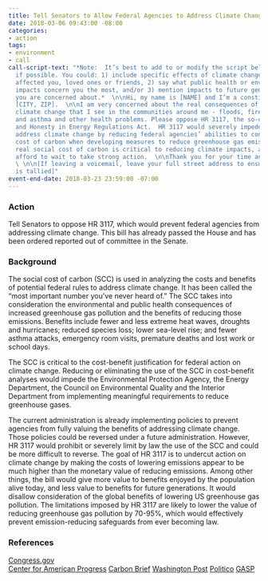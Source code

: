 ```yaml
---
title: Tell Senators to Allow Federal Agencies to Address Climate Change - Now
date: 2018-03-06 09:43:00 -08:00
categories:
- action
tags:
- environment
- call
call-script-text: "*Note:  It’s best to add to or modify the script below to personalize
  if possible. You could: 1) include specific effects of climate change that have
  affected you, loved ones or friends, 2) say what public health or environmental
  impacts concern you the most, and/or 3) mention impacts to future generations that
  you are concerned about.*  \n\nHi, my name is [NAME] and I’m a constituent from
  [CITY, ZIP].  \n\nI am very concerned about the real consequences of human-caused
  climate change that I see in the communities around me - floods, fires, droughts
  and asthma and other health problems. Please oppose HR 3117, the so-called Transparency
  and Honesty in Energy Regulations Act.  HR 3117 would severely impede efforts to
  address climate change by reducing federal agencies’ abilities to consider the social
  cost of carbon when developing measures to reduce greenhouse gas emissions. The
  real social cost of carbon is critical to reducing climate impacts, and we cannot
  afford to wait to take strong action.  \n\nThank you for your time and attention.
  \ \n\n[If leaving a voicemail, leave your full street address to ensure your call
  is tallied]"
event-end-date: 2018-03-23 23:59:00 -07:00
---
```


### Action
Tell Senators to oppose HR 3117, which would prevent federal agencies from addressing climate change.  This bill has already passed the House and has been ordered reported out of committee in the Senate.  

### Background
The social cost of carbon (SCC) is used in analyzing the costs and benefits of potential federal rules to address climate change.  It has been called the “most important number you’ve never heard of.”  The SCC takes into consideration the environmental and public health consequences of increased greenhouse gas pollution and the benefits of reducing those emissions.  Benefits include fewer and less extreme heat waves, droughts and hurricanes; reduced species loss; lower sea-level rise; and fewer asthma attacks, emergency room visits, premature deaths and lost work or school days.  

The SCC is critical to the cost-benefit justification for federal action on climate change. Reducing or eliminating the use of the SCC in cost-benefit analyses would impede the Environmental Protection Agency, the Energy Department, the Council on Environmental Quality and the Interior Department from implementing meaningful requirements to reduce greenhouse gases.  

The current administration is already implementing policies to prevent agencies from fully valuing the benefits of addressing climate change.  Those policies could be reversed under a future administration.  However, HR 3117 would prohibit or severely limit by law the use of the SCC and could be more difficult to reverse.  The goal of HR 3117 is to undercut action on climate change by making the costs of lowering emissions appear to be much higher than the monetary value of reducing emissions.  Among other things, the bill would give more value to benefits enjoyed by the population alive today, and less value to benefits for future generations. It would disallow consideration of the global benefits of lowering US greenhouse gas pollution. The limitations imposed by HR 3117 are likely to lower the value of reducing greenhouse gas pollution by 70-95%, which would effectively prevent emission-reducing safeguards from ever becoming law.  

### References
[Congress.gov](https://www.congress.gov/bill/115th-congress/house-bill/3117?q=%7B%22search%22%3A%5B%22HR+3117%22%5D%7D&r=1)  
[Center for American Progress](https://www.americanprogress.org/issues/green/reports/2017/04/19/430591/hidden-costs-president-trumps-campaign-erase-social-cost-carbon/) 
[Carbon Brief](https://www.carbonbrief.org/qa-social-cost-carbon)
[Washington Post](https://www.washingtonpost.com/news/energy-environment/wp/2017/02/28/members-of-congress-met-to-discuss-the-costs-of-climate-change-they-ended-up-debating-its-existence/?utm_term=.624a440c610d)
[Politico](https://www.politico.com/agenda/story/2017/03/the-hidden-impact-of-trumps-energy-executive-order-000384)
[GASP](https://gaspgroup.org/oppose-hr3117/)